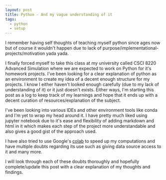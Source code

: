 ```yaml
---
layout: post
title: Python - And my vague understanding of it
tags:
  - python
  - setup
---
```


I remember having self thoughts of teaching myself python since ages now but of course it wouldn't happen due to lack of purpose/implementational-projects/motivation yada yada.

I finally forced myself to take this class at my university called CSCI 8220 Advanced Simulation where we are expected to work on Python for it's homework projects. I've been looking for a clear explanation of python as an environment to create my idea of a decent enough structure for my projects. I know I either haven't looked enough carefully (due to my lack of understanding of it) or it just doesn't exists. Either ways, I'm starting this post as a log to keep track of my learnings and hope that it ends up with a decent curation of resources/explanation of the subject.

I've been looking into various IDEs and other environment tools like conda and I'm yet to wrap my head around it. I have pretty much liked using jupyter notebook due to it's ease and flexibility of adding markdown and html in it which makes each step of the project more understandable and also gives a good gist of the approach used.

I have also tried to use Google's [colab](https://colab.research.google.com/notebooks/welcome.ipynb) to speed up my computations and have multiple doubts regarding its use such as giving data source access to it and many more.

I will look through each of these doubts thoroughly and hopefully complete/update this post with a clear explanation of my thoughts and findings.
